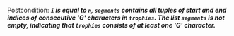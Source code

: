 Postcondition: ***`i` is equal to `n`, `segments` contains all tuples of start and end indices of consecutive 'G' characters in `trophies`. The list `segments` is not empty, indicating that `trophies` consists of at least one 'G' character.***